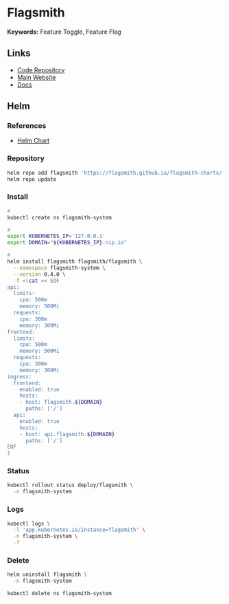 # Flagsmith

<!--
https://kubernetes.io/docs/reference/command-line-tools-reference/feature-gates/

https://github.com/growthbook/growthbook
https://configcat.com/
-->

**Keywords:** Feature Toggle, Feature Flag

## Links

- [Code Repository](https://github.com/Flagsmith/flagsmith)
- [Main Website](https://flagsmith.com/)
- [Docs](https://docs.flagsmith.com/)

## Helm

### References

- [Helm Chart](https://github.com/Flagsmith/flagsmith-charts/tree/main/charts/flagsmith)

### Repository

```sh
helm repo add flagsmith 'https://flagsmith.github.io/flagsmith-charts/'
helm repo update
```

### Install

```sh
#
kubectl create ns flagsmith-system

#
export KUBERNETES_IP='127.0.0.1'
export DOMAIN="${KUBERNETES_IP}.nip.io"

#
helm install flagsmith flagsmith/flagsmith \
  --namespace flagsmith-system \
  --version 0.4.0 \
  -f <(cat << EOF
api:
  limits:
    cpu: 500m
    memory: 500Mi
  requests:
    cpu: 300m
    memory: 300Mi
frontend:
  limits:
    cpu: 500m
    memory: 500Mi
  requests:
    cpu: 300m
    memory: 300Mi
ingress:
  frontend:
    enabled: true
    hosts:
    - host: flagsmith.${DOMAIN}
      paths: ['/']
  api:
    enabled: true
    hosts:
    - host: api.flagsmith.${DOMAIN}
      paths: ['/']
EOF
)
```

### Status

```sh
kubectl rollout status deploy/flagsmith \
  -n flagsmith-system
```

### Logs

```sh
kubectl logs \
  -l 'app.kubernetes.io/instance=flagsmith' \
  -n flagsmith-system \
  -f
```

### Delete

```sh
helm uninstall flagsmith \
  -n flagsmith-system

kubectl delete ns flagsmith-system
```

